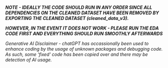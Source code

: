 ***NOTE - IDEALLY THE CODE SHOULD RUN IN ANY ORDER SINCE ALL DEPENDENCIES ON THE CLEANED DATASET HAVE BEEN REMOVED BY EXPORTING THE CLEANED DATASET (cleaned_data_v3).***

***HOWEVER, IN THE EVENT IT DOES NOT WORK - PLEASE RUN THE EDA CODE FIRST AND EVERYTHING SHOULD RUN SMOOTHLY AFTERWARDS***

*Generative AI Disclaimer - chatGPT has occassionally been used to enhance coding by the usage of unknown packages and debugging code. As such, some 'fixed' code has been copied over and there may be detection of AI usage.*
